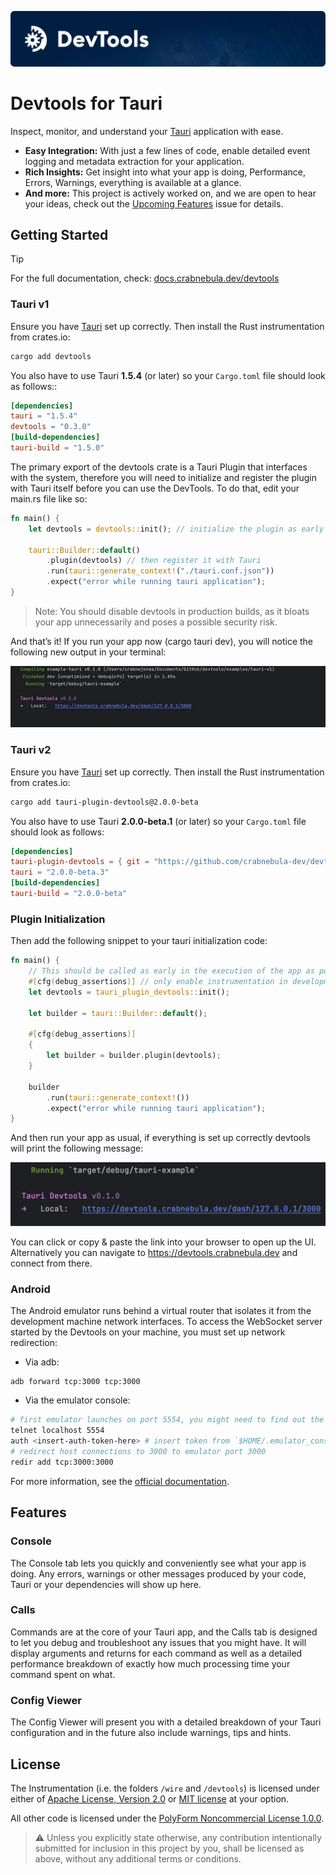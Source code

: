 [![Devtools banner](/docs/gh-banner.webp)](https://devtools.crabnebula.dev)

# Devtools for Tauri

Inspect, monitor, and understand your [Tauri](https://tauri.app) application with ease.

- **Easy Integration:** With just a few lines of code, enable detailed event logging and metadata extraction for your application.
- **Rich Insights:** Get insight into what your app is doing, Performance, Errors, Warnings, everything is available at a glance.
- **And more:** This project is actively worked on, and we are open to hear your ideas, check out the [Upcoming Features]() issue for details.

## Getting Started

> [!TIP]
> For the full documentation, check: [docs.crabnebula.dev/devtools](https://docs.crabnebula.dev/devtools)

### Tauri v1

Ensure you have [Tauri](https://tauri.app/v1/guides/getting-started/setup/) set up correctly. Then install the Rust instrumentation from crates.io:

```sh
cargo add devtools
```

You also have to use Tauri **1.5.4** (or later) so your `Cargo.toml` file should look as follows::

```toml
[dependencies]
tauri = "1.5.4"
devtools = "0.3.0"
[build-dependencies]
tauri-build = "1.5.0"
```

The primary export of the devtools crate is a Tauri Plugin that interfaces with the system, therefore you will need to initialize and register the plugin with Tauri itself before you can use the DevTools. To do that, edit your main.rs file like so:

```rust
fn main() {
    let devtools = devtools::init(); // initialize the plugin as early as possible

    tauri::Builder::default()
        .plugin(devtools) // then register it with Tauri
        .run(tauri::generate_context!("./tauri.conf.json"))
        .expect("error while running tauri application");
}
```

> Note: You should disable devtools in production builds, as it bloats your app unnecessarily and poses a possible security risk.

And that’s it! If you run your app now (cargo tauri dev), you will notice the following new output in your terminal:

![Terminal input](docs/devtools-running.png)

### Tauri v2

Ensure you have [Tauri](https://beta.tauri.app/guides/create/) set up correctly. Then install the Rust instrumentation from crates.io:

```sh
cargo add tauri-plugin-devtools@2.0.0-beta
```

You also have to use Tauri **2.0.0-beta.1** (or later) so your `Cargo.toml` file should look as follows:

```toml
[dependencies]
tauri-plugin-devtools = { git = "https://github.com/crabnebula-dev/devtools" }
tauri = "2.0.0-beta.3"
[build-dependencies]
tauri-build = "2.0.0-beta"
```

### Plugin Initialization

Then add the following snippet to your tauri initialization code:

```rust
fn main() {
    // This should be called as early in the execution of the app as possible
    #[cfg(debug_assertions)] // only enable instrumentation in development builds
    let devtools = tauri_plugin_devtools::init();

    let builder = tauri::Builder::default();

    #[cfg(debug_assertions)]
    {
        let builder = builder.plugin(devtools);
    }

    builder
        .run(tauri::generate_context!())
        .expect("error while running tauri application");
}
```

And then run your app as usual, if everything is set up correctly devtools will print the following message:

![Screenshot 2023-11-28 at 14.05.20.png](https://github.com/crabnebula-dev/devtools/blob/f9970a0daa40757256aa1b32c93d66039cbdd041/Screenshot.png)

You can click or copy & paste the link into your browser to open up the UI.
Alternatively you can navigate to https://devtools.crabnebula.dev and connect from there.

### Android

The Android emulator runs behind a virtual router that isolates it from the development machine network interfaces.
To access the WebSocket server started by the Devtools on your machine, you must set up network redirection:

- Via adb:

```
adb forward tcp:3000 tcp:3000
```

- Via the emulator console:

```sh
# first emulator launches on port 5554, you might need to find out the port via `$ adb devices`
telnet localhost 5554
auth <insert-auth-token-here> # insert token from `$HOME/.emulator_console_auth_token`
# redirect host connections to 3000 to emulator port 3000
redir add tcp:3000:3000
```

For more information, see the [official documentation](https://developer.android.com/studio/run/emulator-networking#redirection).

## Features

### Console

The Console tab lets you quickly and conveniently see what your app is doing.
Any errors, warnings or other messages produced by your code, Tauri or your dependencies will show up here.

### Calls

Commands are at the core of your Tauri app, and the Calls tab is designed to let you debug and troubleshoot any
issues that you might have. It will display arguments and returns for each command as well as a detailed performance
breakdown of exactly how much processing time your command spent on what.

### Config Viewer

The Config Viewer will present you with a detailed breakdown of your Tauri configuration and in the future also include
warnings, tips and hints.

## License

The Instrumentation (i.e. the folders `/wire` and `/devtools`) is licensed under either of [Apache License, Version 2.0](./LICENSES/Apache-2.0.md) or [MIT license](./LICENSES/MIT.md) at your option.

All other code is licensed under the [PolyForm Noncommercial License 1.0.0](./LICENSES/Polyform-Noncommercial.md).

> ⚠️ Unless you explicitly state otherwise, any contribution intentionally submitted for inclusion in this project by you, shall be licensed as above, without any additional terms or conditions.
